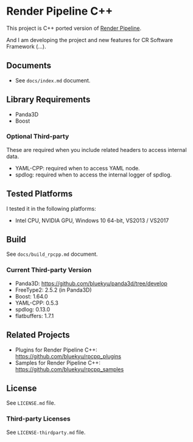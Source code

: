 # Render Pipeline C++

This project is C++ ported version of [Render Pipeline](https://github.com/tobspr/RenderPipeline).

And I am developing the project and new features for CR Software Framework (...).


## Documents
- See `docs/index.md` document.



## Library Requirements
- Panda3D
- Boost

### Optional Third-party
These are required when you include related headers to access internal data.

- YAML-CPP: required when to access YAML node.
- spdlog: required when to access the internal logger of spdlog.



## Tested Platforms
I tested it in the following platforms:
- Intel CPU, NVIDIA GPU, Windows 10 64-bit, VS2013 / VS2017



## Build
See `docs/build_rpcpp.md` document.

### Current Third-party Version
- Panda3D: https://github.com/bluekyu/panda3d/tree/develop
- FreeType2: 2.5.2 (in Panda3D)
- Boost: 1.64.0
- YAML-CPP: 0.5.3
- spdlog: 0.13.0
- flatbuffers: 1.7.1



## Related Projects
- Plugins for Render Pipeline C++: https://github.com/bluekyu/rpcpp_plugins
- Samples for Render Pipeline C++: https://github.com/bluekyu/rpcpp_samples



## License
See `LICENSE.md` file.

### Third-party Licenses
See `LICENSE-thirdparty.md` file.
